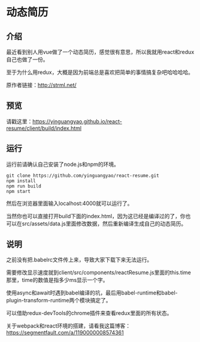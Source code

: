 # 动态简历 #

## 介绍 ##
最近看到别人用vue做了一个动态简历，感觉很有意思，所以我就用react和redux自己也做了一份。

至于为什么用redux，大概是因为前端总是喜欢把简单的事情搞复杂吧哈哈哈哈。

原作者链接：http://strml.net/
## 预览 ##
请戳这里：https://yinguangyao.github.io/react-resume/client/build/index.html

## 运行 ##

运行前请确认自己安装了node.js和npm的环境。
```
git clone https://github.com/yinguangyao/react-resume.git
npm install
npm run build
npm start
```
然后在浏览器里面输入localhost:4000就可以运行了。

当然你也可以直接打开build下面的index.html，因为这已经是编译过的了，你也可以在src/assets/data.js里面修改数据，然后重新编译生成自己的动态简历。

## 说明 ##
之前没有把.babelrc文件传上来，导致大家下载下来无法运行。

需要修改显示速度就到client/src/components/reactResume.js里面的this.time那里，time的数值是指多少ms显示一个字。

使用async和await时遇到babel编译的坑，最后用babel-runtime和babel-plugin-transform-runtime两个模块搞定了。

可以借助redux-devTools的chrome插件来查看redux里面的所有状态。

关于webpack和react环境的搭建，请看我这篇博客：https://segmentfault.com/a/1190000008574361
